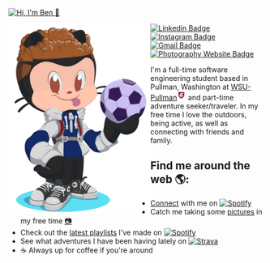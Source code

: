 <!-- # Hi, I'm Ben <img src="https://raw.githubusercontent.com/BenjaminMichaelis/BenjaminMichaelis/master/Images/wave.gif" width="30px"> -->

<a href="https://github.com/BenjaminMichaelis"><img alt="Hi, I'm Ben 👋" src="https://github.com/BenjaminMichaelis/BenjaminMichaelis/raw/main/gifs/gh-profileheader-words.gif" /></a>

<img align="left" width="280" src="https://raw.githubusercontent.com/BenjaminMichaelis/BenjaminMichaelis/main/Images/Octocat-nobkg.png"> 

[![Linkedin Badge](https://img.shields.io/badge/-BenjaminMichaelis-blue?style=flat&logo=Linkedin&logoColor=white&link=https://www.linkedin.com/in/benjamin-michaelis/)](https://www.linkedin.com/in/benjamin-michaelis/)
[![Instagram Badge](https://img.shields.io/badge/-@benjamin.michaelis-purple?style=flat&logo=instagram&logoColor=white&link=https://www.instagram.com/benjamin.michaelis/)](https://instagram.com/benjamin.michaelis)
[![Gmail Badge](https://img.shields.io/badge/-gitben@michaelis.net-c14438?style=flat&logo=Gmail&logoColor=white&link=mailto:gitben@michaelis.net)](mailto:gitben@michaelis.net)
[![Photography Website Badge](https://img.shields.io/badge/-PhotographySite-gray?style=flat&logo=Photobucket&logoColor=white&link=https://benjamin.michaelis.net)](https://benjamin.michaelis.net)
<!-- [![Medium Badge](https://img.shields.io/badge/-@BenjaminMichaelis-black?style=flat&labelColor=000000&logo=Medium&link=https://medium.com/@BenjaminMichaelis)](https://medium.com/@BenjaminMichaelis) -->

I'm a full-time software engineering student based in Pullman, Washington at <a href="https://wsu.edu/">WSU-Pullman<img src="https://raw.githubusercontent.com/BenjaminMichaelis/BenjaminMichaelis/master/Images/WSULogo.png" width="18px"/></a> and part-time adventure seeker/traveler.
In my free time I love the outdoors, being active, as well as connecting with friends and family.
## Find me around the web 🌎:
- [Connect](https://www.linkedin.com/in/benjamin-michaelis/) with me on <!--Icon with Link--> <a href="https://www.linkedin.com/in/benjamin-michaelis/"><img alt="Spotify" src="https://img.shields.io/badge/-LinkedIn-blue?style=flat&logo=LinkedIn&logoColor=white&link=https://www.linkedin.com/in/benjamin-michaelis/" width="60px"/></a>
- Catch me taking some <a href="https://www.benjamin.michaelis.net/">pictures</a> in my free time <a href="https://www.benjamin.michaelis.net/">📷</a>
- Check out the [latest playlists](https://open.spotify.com/user/1251087721?si=de5c4e6cdc8a405d) I've made on <a href="https://open.spotify.com/user/1251087721?si=de5c4e6cdc8a405d"><img alt="Spotify" src="https://img.shields.io/badge/-Spotify-limegreen?style=flat&logo=Spotify&logoColor=white&link=https://open.spotify.com/user/1251087721?si=iMDle1guQ6SY4gFpKHRfEA" width="60px"/></a>
- See what adventures I have been having lately on <a href="https://www.strava.com/athletes/9652512"><img alt="Strava" src="https://img.shields.io/badge/-Strava-orange?style=flat&logo=Strava&logoColor=white&link=https://www.strava.com/athletes/9652512" width="60px"/></a>
- ☕️ Always up for coffee if you're around
